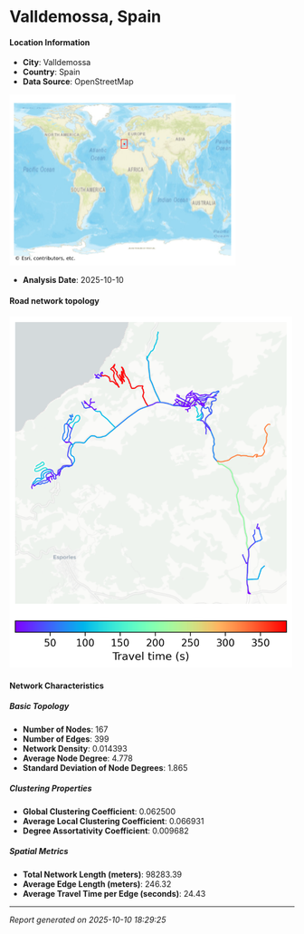 # Valldemossa, Spain

#### Location Information

- **City**: Valldemossa
- **Country**: Spain
- **Data Source**: OpenStreetMap
<img src="Valldemossa_location.png" alt="Valldemossa Location Map" width="400" />

- **Analysis Date**: 2025-10-10

#### Road network topology

<img src="Valldemossa_network_map.png" alt="Valldemossa Road Network Map" width="500"/>

#### Network Characteristics

##### Basic Topology

- **Number of Nodes**: 167
- **Number of Edges**: 399
- **Network Density**: 0.014393
- **Average Node Degree**: 4.778
- **Standard Deviation of Node Degrees**: 1.865

##### Clustering Properties

- **Global Clustering Coefficient**: 0.062500
- **Average Local Clustering Coefficient**: 0.066931
- **Degree Assortativity Coefficient**: 0.009682

##### Spatial Metrics

- **Total Network Length (meters)**: 98283.39
- **Average Edge Length (meters)**: 246.32
- **Average Travel Time per Edge (seconds)**: 24.43

---
*Report generated on 2025-10-10 18:29:25*
